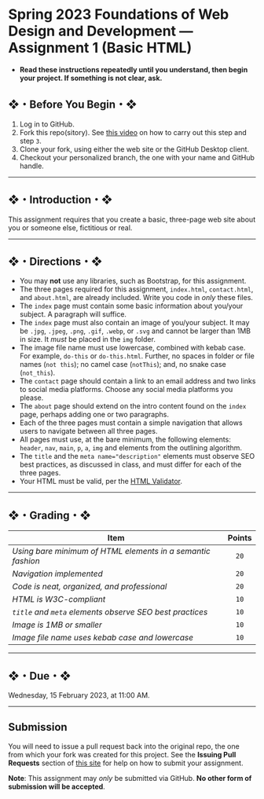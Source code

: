 # Spring 2023 Foundations of Web Design and Development — Assignment 1 (Basic HTML)

* **Read these instructions repeatedly until you understand, then begin your project. If something is not clear, ask.**

## ❖・Before You Begin・❖

1. Log in to GitHub.
2. Fork this repo(sitory). See [this video](http://code-warrior.github.io/tutorials/git/github/forking-and-cloning-at-the-github-web-site/) on how to carry out this step and step `3`.
3. Clone your fork, using either the web site or the GitHub Desktop client.
4. Checkout your personalized branch, the one with your name and GitHub handle.

---

## ❖・Introduction・❖

This assignment requires that you create a basic, three-page web site about you or someone else, fictitious or real.

---

## ❖・Directions・❖

* You may **not** use any libraries, such as Bootstrap, for this assignment.
* The three pages required for this assignment, `index.html`, `contact.html`, and `about.html`, are already included. Write you code in *only* these files.
* The `index` page must contain some basic information about you/your subject. A paragraph will suffice.
* The `index` page must also contain an image of you/your subject. It may be `.jpg`, `.jpeg`, `.png`, `.gif`, `.webp`, or `.svg` and cannot be larger than 1MB in size. It *must* be placed in the `img` folder.
* The image file name must use lowercase, combined with kebab case. For example, `do-this` or `do-this.html`. Further, no spaces in folder or file names (`not this`); no camel case (`notThis`); and, no snake case (`not_this`).
* The `contact` page should contain a link to an email address and two links to social media platforms. Choose any social media platforms you please.
* The `about` page should extend on the intro content found on the `index` page, perhaps adding one or two paragraphs.
* Each of the three pages must contain a simple navigation that allows users to navigate between all three pages.
* All pages must use, at the bare minimum, the following elements: `header`, `nav`, `main`, `p`, `a`, `img` and elements from the outlining algorithm.
* The `title` and the `meta name="description"` elements must observe SEO best practices, as discussed in class, and must differ for each of the three pages.
* Your HTML must be valid, per the [HTML Validator](http://validator.w3.org/#validate_by_input).

---

## ❖・Grading・❖

| Item                                                        | Points |
|-------------------------------------------------------------|:------:|
| *Using bare minimum of HTML elements in a semantic fashion* | `20`   |
| *Navigation implemented*                                    | `20`   |
| *Code is neat, organized, and professional*                 | `20`   |
| *HTML is W3C-compliant*                                     | `10`   |
| *`title` and `meta` elements observe SEO best practices*    | `10`   |
| *Image is 1MB or smaller*                                   | `10`   |
| *Image file name uses kebab case and lowercase*             | `10`   |

---

## ❖・Due・❖

Wednesday, 15 February 2023, at 11:00 AM.

---

## Submission

You will need to issue a pull request back into the original repo, the one from which your fork was created for this project. See the **Issuing Pull Requests** section of [this site](http://code-warrior.github.io/tutorials/git/github/index.html) for help on how to submit your assignment.

**Note**: This assignment may *only* be submitted via GitHub. **No other form of submission will be accepted**.
